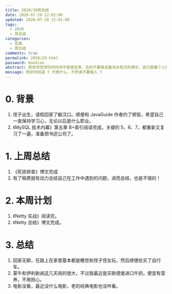 ```yaml
---
title: 2020/29周总结
date: 2020-07-20 22:01:00
updated: 2020-07-20 22:01:00
tags:
  - 2020
  - 周总结
categories: 
  - 实践
  - 周总结
comments: true
permalink: 2020/29.html  
password: HanXiao
abstract: 除非你觉得你的时间不是很宝贵，否则不要看这篇流水账式的博文，这只是篇个人的工作的学习一个总结而已，没有包含任何的技术细节
message: 除非你知道 Y 代表什么，不然请不要输入 Y
---
```


# 0. 背景

1. 侄子出生，请假回家了躺汉口。顺便和 JavaGuide 作者约了顿饭，希望自己一直保持学习心，无论以后是什么职业。
2. 《MySQL 技术内幕》第五章 B+索引阅读完成，关键的 5、6、7，都重新又复习了一遍，准备把书还公司了。

<!--more-->

# 1. 上周总结

1. 《死锁排查》博文完成
2. 有了稿费就有动力总结自己在工作中遇到的问题，进而总结，也是不错的！

# 2. 本周计划

1. 《Netty 实战》阅读完。
1. 《Netty 总结》博文完成。

# 3. 总结

1. 回家无聊，在路上在家里基本都是睡觉和侄子侄女玩，然后顺便给买了自行车。
2. 蒙牛和伊利新闻这几天闹的很大，不过我最近是买欧德堡进口牛奶，便宜有营养，不用担心。
3. 电影没看，最近没什么电影，老的经典电影也没咋看。
